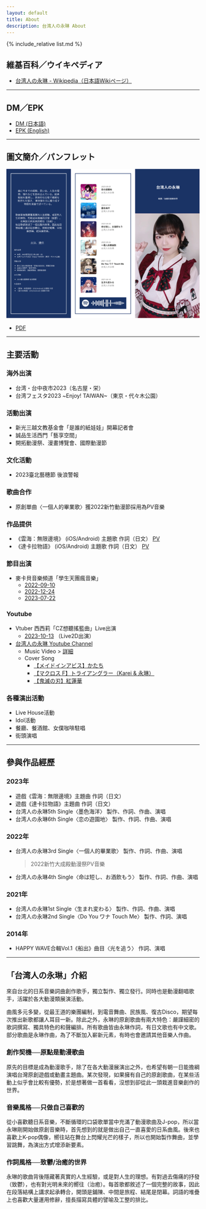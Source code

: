 ```yaml
---
layout: default
title: About
description: 台湾人の永琳 About
---
```


{% include_relative list.md %}

## 維基百科／ウイキペディア
- <a href="https://ja.wikipedia.org/wiki/%E5%8F%B0%E6%B9%BE%E4%BA%BA%E3%81%AE%E6%B0%B8%E7%90%B3" target="_blank" rel="noopener noreferrer">台湾人の永琳 - Wikipedia（日本語Wikiページ）</a>

---
## DM／EPK

- [DM (日本語)](https://drive.google.com/file/d/1BxbYQYn6zvAEVEcqzP1WXozqOR6vYsG8/view?usp=drivesdk)
- [EPK (English)](https://drive.google.com/file/d/1NyxnKKcriiM8BVkY_Wn8OL0dlkAeAo0P/view?usp=drivesdk)

---
## 圖文簡介／パンフレット

![image](0F434FB1-9904-4994-A448-EDA27BDD4DE0.png)
- [PDF](https://drive.google.com/file/d/1Uiy9Pe61uQdBVr6cfFXc_m1TnBV4k9vh/view?usp=drivesdk)

---
## 主要活動

### 海外出演
- 台湾・台中夜市2023（名古屋・栄）
- 台湾フェスタ2023 ~Enjoy! TAIWAN~（東京・代々木公園）

### 活動出演
- 新光三越文教基金會「是誰的紙娃娃」開幕記者會
- 誠品生活西門「藝享空間」
- 開拓動漫祭、漫畫博覽會、國際動漫節

### 文化活動
- 2023臺北藝穗節 後浪警報

### 歌曲合作
- 原創單曲〈一個人的畢業歌〉獲2022新竹動漫節採用為PV音樂

### 作品提供
- 《雲海：無限邊境》 (iOS/Android) 主題歌 作詞（日文） [PV](https://www.youtube.com/watch?v=HafK8DmClTo)
- 《達卡拉物語》 (iOS/Android) 主題歌 作詞（日文） [PV](https://www.youtube.com/watch?v=AzUZRHQiAp4)

### 節目出演
- 麥卡貝音樂頻道「學生天團瘋音樂」
  - [2022-09-10](https://youtu.be/-Edg4jjzwvw?si=kjZZIXxKF5iZc6rT)
  - [2022-12-24](https://youtu.be/mAS5O02slUI?si=CiY5s2HD26mHgypo)
  - [2023-07-22](https://youtu.be/S0QUCCuNdRI?si=j0CqGopIsK06W3LO)

### Youtube
- Vtuber 西西莉「CZ想聽搖籃曲」Live出演
  -  [2023-10-13](https://www.youtube.com/live/i-VxEPFifJ0?si=jYzG0aBxzVngIDj7) （Live2D出演）
- [台湾人の永琳 Youtube Channel](https://youtube.com/@TaiwaneseEirin_)
  - Music Video > [詳細](works.html)
  - Cover Song
    - [【メイドインアビス】かたち](https://youtu.be/OldbvZGfKwQ?si=0RjvuckwlrXCCtw0)
    - [【マクロス F】トライアングラー（Karei & 永琳）](https://youtu.be/1Xv_skJEwHQ?si=a-3YU2YJv6IG3Adb)
    - [【鬼滅の刃】紅蓮華](https://youtu.be/UG6G5kGtgv8?si=yLoYkY3RF5Wz8J_e)

### 各種演出活動
- Live House活動
- Idol活動
- 餐廳、餐酒館、女僕咖啡駐唱
- 街頭演唱

---
## 參與作品經歷
### 2023年
- 遊戲《雲海：無限邊境》主題曲 作詞（日文）
- 遊戲《達卡拉物語》主題曲 作詞（日文）
- 台湾人の永琳5th Single〈墨色海洋〉 製作、作詞、作曲、演唱
- 台湾人の永琳6th Single〈恋の遊園地〉 製作、作詞、作曲、演唱

### 2022年
- 台湾人の永琳3rd Single〈一個人的畢業歌〉 製作、作詞、作曲、演唱
    > 2022新竹大成殿動漫祭PV音樂
- 台湾人の永琳4th Single〈命は短し、お酒飲もう〉 製作、作詞、作曲、演唱

### 2021年
- 台湾人の永琳1st Single〈生まれ変わる〉 製作、作詞、作曲、演唱
- 台湾人の永琳2nd Single〈Do You ワナ Touch Me〉 製作、作詞、演唱

### 2014年
- HAPPY WAVE合輯Vol.1《船出》曲目〈光を追う〉 作詞、演唱

---
## 「台湾人の永琳」介紹
來自台北的日系音樂詞曲創作歌手，獨立製作、獨立發行。同時也是動漫翻唱歌手，活躍於各大動漫類展演活動。

曲風多元多變，從最王道的樂團編制，到電音舞曲、民族風、復古Disco，期望每次推出新歌都讓人耳目一新。除此之外，永琳的原創歌曲有兩大特色：嚴謹細密的歌詞撰寫、獨具特色的和聲編排。所有歌曲皆由永琳作詞，有日文歌也有中文歌。部分歌曲是永琳作曲，為了不斷加入嶄新元素，有時也會邀請其他音樂人作曲。

### 創作契機──原點是動漫歌曲
原先的目標是成為動漫歌手，除了在各大動漫展演出之外，也希望有朝一日能擔綱演唱台灣原創遊戲或動畫主題曲。某次發現，如果擁有自己的原創歌曲，在某些活動上似乎會比較有優勢，於是想著做一首看看，沒想到卻從此一頭栽進音樂創作的世界。

### 音樂風格──只做自己喜歡的
從小喜歡聽日系音樂，不斷循環的口袋歌單當中充滿了動漫歌曲及J-pop，所以當永琳剛開始做原創音樂時，首先想到的就是做出自己一直喜愛的日系曲風。後來也喜歡上K-pop偶像，嚮往站在舞台上閃耀光芒的樣子，所以也開始製作舞曲，並學習跳舞，為演出方式增添新要素。

### 作詞風格──致鬱/治癒的世界
永琳的歌曲背後隱藏著真實的人生經驗，或是對人生的理想。有對過去傷痛的抒發（致鬱），也有對光明未來的嚮往（治癒）。每首歌都敘述了一個完整的故事，因此在段落結構上講求起承轉合，開頭是鋪陳、中間是旅程、結尾是閉幕。詞語的堆疊上也喜歡大量運用修辭，擅長描寫具體的譬喻及工整的排比。
